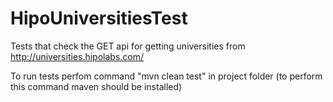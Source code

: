 # HipoUniversitiesTest

Tests that check the GET api for getting universities from http://universities.hipolabs.com/

To run tests perfom command "mvn clean test" in project folder (to perform this command maven should be installed)
